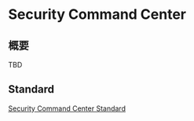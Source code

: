 # Security Command Center

## 概要

TBD

## Standard

[Security Command Center Standard](./standard/)
